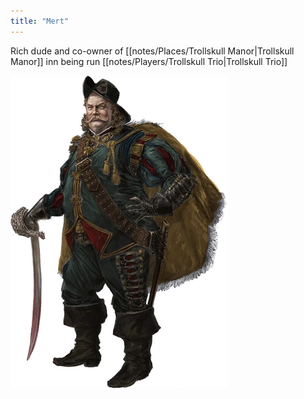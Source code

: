 ```yaml
---
title: "Mert"
---
```

Rich dude and co-owner of [[notes/Places/Trollskull Manor|Trollskull Manor]] inn being run [[notes/Players/Trollskull Trio|Trollskull Trio]]

![image](notes/images/20230714170315.png)

